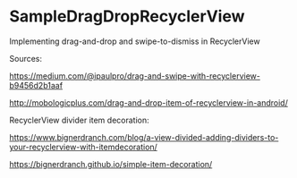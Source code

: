 # SampleDragDropRecyclerView
Implementing drag-and-drop and swipe-to-dismiss in RecyclerView

Sources:

https://medium.com/@ipaulpro/drag-and-swipe-with-recyclerview-b9456d2b1aaf

http://mobologicplus.com/drag-and-drop-item-of-recyclerview-in-android/

RecyclerView divider item decoration:

https://www.bignerdranch.com/blog/a-view-divided-adding-dividers-to-your-recyclerview-with-itemdecoration/

https://bignerdranch.github.io/simple-item-decoration/
